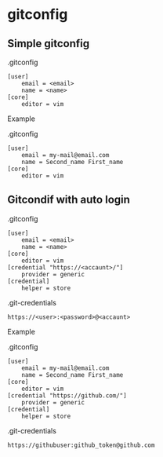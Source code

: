 # gitconfig

## Simple gitconfig

.gitconfig
```
[user]
	email = <email>
	name = <name>
[core]
	editor = vim
```

Example

.gitconfig
```
[user]
	email = my-mail@email.com
	name = Second_name First_name
[core]
	editor = vim
```

## Gitcondif with auto login

.gitconfig
```
[user]
	email = <email>
	name = <name>
[core]
	editor = vim
[credential "https://<accaunt>/"]
	provider = generic
[credential]
	helper = store
```

.git-credentials
```
https://<user>:<password>@<accaunt>
```

Example

.gitconfig
```
[user]
	email = my-mail@email.com
	name = Second_name First_name
[core]
	editor = vim
[credential "https://github.com/"]
	provider = generic
[credential]
	helper = store
```

.git-credentials
```
https://githubuser:github_token@github.com
```

